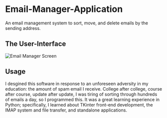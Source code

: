 # Email-Manager-Application
An email management system to sort, move, and delete emails by the sending address. 

## The User-Interface
![Email Manager Screen](https://user-images.githubusercontent.com/107412904/175389159-39bd89ef-ce04-401e-bd46-45fae1d7cfb9.png)

## Usage
I desgined this software in response to an unforeseen adversity in my education: the amount of spam email I receive.
College after college, course after course, update after update, I was tiring of sorting through hundreds of emails a day, so I programmed this.
It was a great learning experience in Python; specifically, I learned about TKinter front-end development, the IMAP system and file transfer, and standalone applications.
